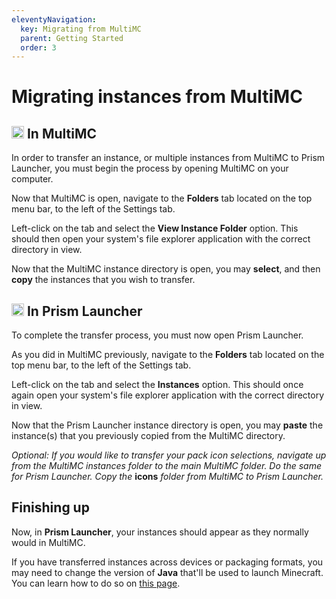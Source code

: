 ```yaml
---
eleventyNavigation:
  key: Migrating from MultiMC
  parent: Getting Started
  order: 3
---
```


# Migrating instances from MultiMC

## <img src="https://avatars2.githubusercontent.com/u/5411890" height="20" /> In MultiMC

In order to transfer an instance, or multiple instances from MultiMC to Prism Launcher, you must begin the process by opening MultiMC on your computer.

Now that MultiMC is open, navigate to the **Folders** tab located on the top menu bar, to the left of the Settings tab.

Left-click on the tab and select the **View Instance Folder** option. This should then open your system's file explorer application with the correct directory in view.

Now that the MultiMC instance directory is open, you may **select**, and then **copy** the instances that you wish to transfer.

## <img src="https://raw.githubusercontent.com/PrismLauncher/PrismLauncher/develop/program_info/org.prismlauncher.PrismLauncher.svg" height="20" /> In Prism Launcher

To complete the transfer process, you must now open Prism Launcher.

As you did in MultiMC previously, navigate to the **Folders** tab located on the top menu bar, to the left of the Settings tab.

Left-click on the tab and select the **Instances** option. This should once again open your system's file explorer application with the correct directory in view.

Now that the Prism Launcher instance directory is open, you may **paste** the instance(s) that you previously copied from the MultiMC directory.

*Optional: If you would like to transfer your pack icon selections, navigate up from the MultiMC instances folder to the main MultiMC folder. Do the same for Prism Launcher. Copy the* **icons** *folder from MultiMC to Prism Launcher.*

## Finishing up

Now, in **Prism Launcher**, your instances should appear as they normally would in MultiMC.

If you have transferred instances across devices or packaging formats, you may need to change the version of **Java** that'll be used to launch Minecraft. You can learn how to do so on [this page](../installing-java).
